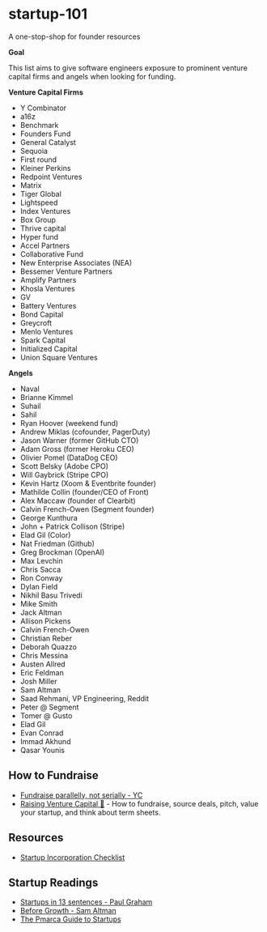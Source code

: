# startup-101

A one-stop-shop for founder resources

**Goal**

This list aims to give software engineers exposure to prominent venture capital firms and angels when looking for funding.

**Venture Capital Firms**

- Y Combinator
- a16z
- Benchmark
- Founders Fund
- General Catalyst
- Sequoia
- First round
- Kleiner Perkins
- Redpoint Ventures
- Matrix
- Tiger Global
- Lightspeed
- Index Ventures
- Box Group
- Thrive capital
- Hyper fund
- Accel Partners
- Collaborative Fund
- New Enterprise Associates (NEA)
- Bessemer Venture Partners
- Amplify Partners
- Khosla Ventures
- GV
- Battery Ventures
- Bond Capital
- Greycroft
- Menlo Ventures
- Spark Capital
- Initialized Capital
- Union Square Ventures

**Angels**

- Naval
- Brianne Kimmel
- Suhail
- Sahil
- Ryan Hoover (weekend fund)
- Andrew Miklas (cofounder, PagerDuty)
- Jason Warner (former GitHub CTO)
- Adam Gross (former Heroku CEO)
- Olivier Pomel (DataDog CEO)
- Scott Belsky (Adobe CPO)
- Will Gaybrick (Stripe CPO)
- Kevin Hartz (Xoom & Eventbrite founder)
- Mathilde Collin (founder/CEO of Front)
- Alex Maccaw (founder of Clearbit)
- Calvin French-Owen (Segment founder)
- George Kunthura
- John + Patrick Collison (Stripe)
- Elad Gil (Color)
- Nat Friedman (Github)
- Greg Brockman (OpenAI)
- Max Levchin
- Chris Sacca
- Ron Conway
- Dylan Field
- Nikhil Basu Trivedi
- Mike Smith
- Jack Altman
- Allison Pickens
- Calvin French-Owen
- Christian Reber
- Deborah Quazzo
- Chris Messina
- Austen Allred
- Eric Feldman
- Josh Miller
- Sam Altman
- Saad Rehmani, VP Engineering, Reddit
- Peter @ Segment
- Tomer @ Gusto
- Elad Gil
- Evan Conrad
- Immad Akhund
- Qasar Younis

## How to Fundraise

* [Fundraise parallelly, not serially - YC](https://www.ycombinator.com/library/3N-process-and-leverage-in-fundraising)
* [Raising Venture Capital 📘](https://www.amazon.com/Holloway-Guide-Raising-Venture-Capital/dp/1952120217/ref=sr_1_1_sspa) - How to fundraise, source deals, pitch, value your startup, and think about term sheets.

## Resources

* [Startup Incorporation Checklist](https://github.com/leonar15/startup-checklist)

## Startup Readings

* [Startups in 13 sentences - Paul Graham](http://www.paulgraham.com/13sentences.html)
* [Before Growth - Sam Altman](https://blog.samaltman.com/before-growth)
* [The Pmarca Guide to Startups](https://pmarchive.com/)
